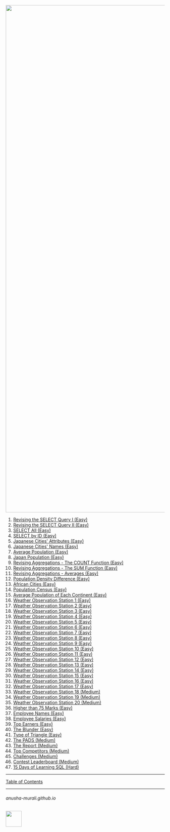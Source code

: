 
<p align="center">
  <img width="1603" alt="HackerRank4" src="https://github.com/user-attachments/assets/e85cd5a9-98d7-497a-bb38-aa01125d56d3" />
</p>

1. [Revising the SELECT Query I  (Easy)](./p1.md)
2. [Revising the SELECT Query II (Easy)](./p2.md)
3. [SELECT All (Easy)](./p3.md)
4. [SELECT by ID (Easy)](./p4.md)
5. [Japanese Cities' Attributes (Easy)](./p5.md)
6. [Japanese Cities' Names (Easy)](./p6.md)
7. [Average Population (Easy)](./p7.md)
8. [Japan Population (Easy)](./p8.md)
9. [Revising Aggregations - The COUNT Function (Easy)](./p9.md)
10. [Revising Aggregations - The SUM Function (Easy)](./p10.md)
11. [Revising Aggregations - Averages (Easy)](./p11.md)
12. [Population Density Difference (Easy)](./p12.md)
13. [African Cities (Easy)](./p13.md)
14. [Population Census (Easy)](./p14.md)
15. [Average Population of Each Continent (Easy)](./p15.md)
16. [Weather Observation Station 1 (Easy)](./p16.md)
17. [Weather Observation Station 2 (Easy)](./p17.md)
18. [Weather Observation Station 3 (Easy)](./p18.md)
19. [Weather Observation Station 4 (Easy)](./p19.md)
20. [Weather Observation Station 5 (Easy)](./p20.md)
21. [Weather Observation Station 6 (Easy)](./p21.md)
22. [Weather Observation Station 7 (Easy)](./p22.md)
23. [Weather Observation Station 8 (Easy)](./p23.md)
24. [Weather Observation Station 9 (Easy)](./p24.md)
25. [Weather Observation Station 10 (Easy)](./p25.md)
26. [Weather Observation Station 11 (Easy)](./p26.md)
27. [Weather Observation Station 12 (Easy)](./p27.md)
28. [Weather Observation Station 13 (Easy)](./p28.md)
29. [Weather Observation Station 14 (Easy)](./p29.md)
30. [Weather Observation Station 15 (Easy)](./p30.md)
31. [Weather Observation Station 16 (Easy)](./p31.md)
32. [Weather Observation Station 17 (Easy)](./p32.md)
33. [Weather Observation Station 18 (Medium)](./p33.md)
34. [Weather Observation Station 19 (Medium)](./p34.md)
35. [Weather Observation Station 20 (Medium)](./p35.md)
36. [Higher than 75 Marks (Easy)](./p36.md)
37. [Employee Names (Easy)](./p37.md)
38. [Employee Salaries (Easy)](./p38.md)
39. [Top Earners (Easy)](./p39.md)
40. [The Blunder (Easy)](./p40.md)
41. [Type of Triangle (Easy)](./p41.md)
42. [The PADS (Medium)](./p42.md)
43. [The Report (Medium)](./p43.md)
44. [Top Competitors (Medium)](./p44.md)
45. [Challenges (Medium)](./p45.md)
46. [Contest Leaderboard (Medium)](./p46.md)
47. [15 Days of Learning SQL (Hard)](./p47.md)


* * *

[Table of Contents](../index.md)

* * *
###### anusha-murali.github.io

<img src="https://github.com/anusha-murali/anusha-murali.github.io/assets/111596338/639243aa-2857-4595-a65a-7852762bb002" width="50" height="50"/>

